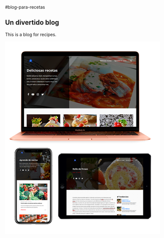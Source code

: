 #blog-para-recetas

## Un divertido blog

This is a blog for recipes.

![](preview/vertical-preview.png)
